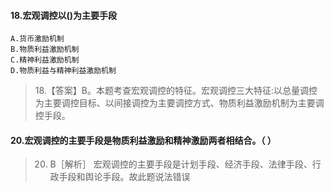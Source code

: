 #### 18.宏观调控以()为主要手段
    A.货币激励机制
    B.物质利益激励机制
    C.精神利益激励机制
    D.物质利益与精神利益激励机制
>   18.【答案】B。本题考查宏观调控的特征。宏观调控三大特征:以总量调控
    为主要调控目标、以间接调控为主要调控方式、物质利益激励机制为主要调控手段。

#### 20.宏观调控的主要手段是物质利益激励和精神激励两者相结合。（ ）
>   20. B［解析］ 宏观调控的主要手段是计划手段、经济手段、法律手段、行政手段和舆论手段。故此题说法错误






















    